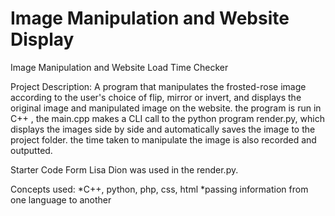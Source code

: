 # Image Manipulation and Website Display
Image Manipulation and Website Load Time Checker

Project Description:
A program that manipulates the frosted-rose image according to the user's choice of flip, mirror or invert, and displays the original image and manipulated image on the website.
the program is run in C++ , the main.cpp makes a CLI call to the  python program render.py, which displays the images side by side and automatically saves the image to the project folder. the time taken to manipulate the image is also recorded and outputted.

Starter Code Form Lisa Dion was used in the render.py.
 

Concepts used:
*C++, python, php, css, html
*passing information from one language to another
